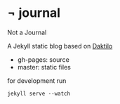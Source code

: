 # ¬ journal

Not a Journal

A Jekyll static blog based on [Daktilo](https://github.com/kronik3r/daktilo)

* gh-pages: source
* master: static files

for development run

    jekyll serve --watch